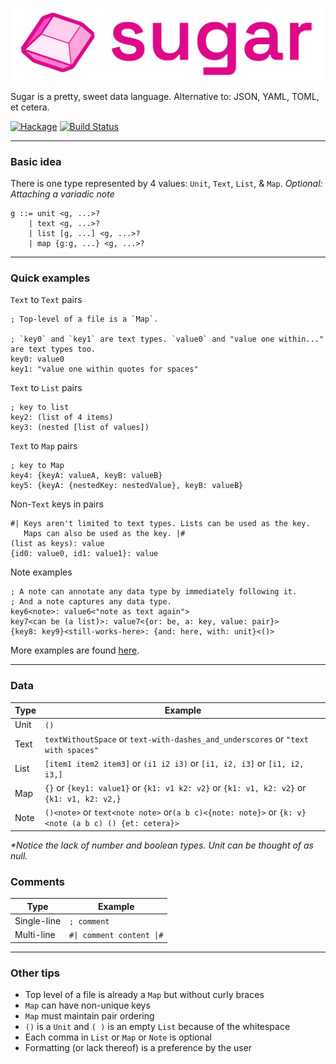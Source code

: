 
![Logo](./assets/sugar_logo.svg)

Sugar is a pretty, sweet data language. Alternative to: JSON, YAML, TOML, et cetera.

[![Hackage](https://img.shields.io/hackage/v/sugar.svg)](http://hackage.haskell.org/package/sugar) [![Build Status](https://github.com/jxv/sugar/actions/workflows/main.yml/badge.svg?branch=main)](https://github.com/jxv/sugar/actions/workflows/main.yml)

---

### Basic idea

There is one type represented by 4 values: `Unit`, `Text`, `List`, & `Map`. _Optional: Attaching a variadic note_

```
g ::= unit <g, ...>?
    | text <g, ...>?
    | list [g, ...] <g, ...>?
    | map {g:g, ...} <g, ...>?
```
___

### Quick examples

`Text` to `Text` pairs

```racket
; Top-level of a file is a `Map`.

; `key0` and `key1` are text types. `value0` and "value one within..." are text types too.
key0: value0
key1: "value one within quotes for spaces"
```

`Text` to `List` pairs

```racket
; key to list
key2: (list of 4 items)
key3: (nested [list of values])
```

`Text` to `Map` pairs

```racket
; key to Map
key4: {keyA: valueA, keyB: valueB}
key5: {keyA: {nestedKey: nestedValue}, keyB: valueB}
```

Non-`Text` keys in pairs

```racket
#| Keys aren't limited to text types. Lists can be used as the key.
   Maps can also be used as the key. |#
(list as keys): value
{id0: value0, id1: value1}: value
```

Note examples

```racket
; A note can annotate any data type by immediately following it.
; And a note captures any data type.
key6<note>: value6<"note as text again">
key7<can be (a list)>: value7<{or: be, a: key, value: pair}>
{key8: key9}<still-works-here>: {and: here, with: unit}<()>
```

More examples are found [here](https://github.com/jxv/sugar/tree/main/examples).

---

### Data

| Type | Example |
| ----- | ------------ |
| Unit | `()` |
| Text | `textWithoutSpace` or `text-with-dashes_and_underscores` or `"text with spaces"` |
| List | `[item1 item2 item3]` or `(i1 i2 i3)` or `[i1, i2, i3]` or `[i1, i2, i3,]`|
| Map | `{}` or `{key1: value1}` or `{k1: v1 k2: v2}` or `{k1: v1, k2: v2}` or `{k1: v1, k2: v2,}`|
| Note | `()<note>` or `text<note note>` or`(a b c)<{note: note}>` or `{k: v}<note (a b c) () {et: cetera}>` |

_\*Notice the lack of number and boolean types. Unit can be thought of as null._

### Comments

| Type | Example |
| ---- | ------- |
| Single-line | `; comment` |
| Multi-line | ```#\| comment content \|#``` |

---

### Other tips

* Top level of a file is already a `Map` but without curly braces
* `Map` can have non-unique keys
* `Map` must maintain pair ordering
* `()` is a `Unit` and `( )` is an empty `List` because of the whitespace
* Each comma in `List` or `Map` or `Note` is optional
* Formatting (or lack thereof) is a preference by the user
